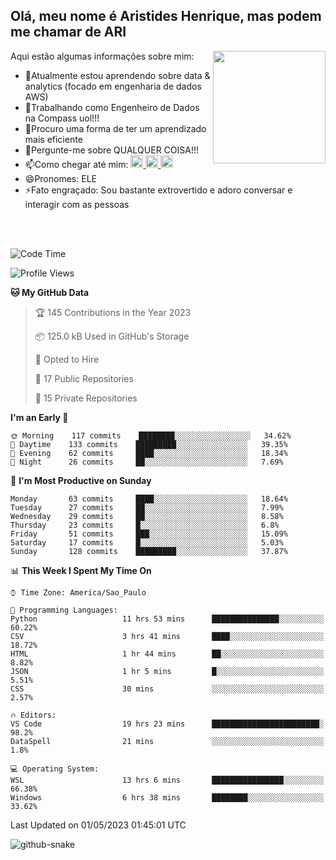 ## Olá, meu nome é Aristides Henrique, mas podem me chamar de ARI

<div >
Aqui estão algumas informações sobre mim:<img align="right" height="180em" src="https://user-images.githubusercontent.com/97318481/177042589-45d62122-82a9-4a32-b3a7-87b322825b2f.png">
</div>

- 🌱Atualmente estou aprendendo sobre data & analytics (focado em engenharia de dados AWS)
- 👯Trabalhando como Engenheiro de Dados na Compass uol!!!
- 🤔Procuro uma forma de ter um aprendizado mais eficiente
- 💬Pergunte-me sobre QUALQUER COISA!!!
- 📫Como chegar até mim:
  <a href="https://www.instagram.com/aryhenry/" target="_blank">
  <img src="https://img.shields.io/badge/-Instagram-%23E4405F?style=for-the-badge&logo=instagram&logoColor=black" height="20px">
  </a>
  <a href="https://www.linkedin.com/in/aristides-henrique/" target="_blank">
  <img src="https://img.shields.io/badge/-LinkedIn-%230077B5?style=for-the-badge&logo=linkedin&logoColor=black" height="20px">
  </a> 
  <a href="mailto:arihenriqueuna@gmail.com">
  <img src="https://img.shields.io/badge/-Gmail-%23333?style=for-the-badge&logo=gmail&logoColor=white" height="20px">
  </a>
- 😄Pronomes: ELE
- ⚡Fato engraçado: Sou bastante extrovertido e adoro conversar e interagir com as pessoas
<br/>
<br/>


<!--START_SECTION:waka-->
![Code Time](http://img.shields.io/badge/Code%20Time-679%20hrs%2039%20mins-blue)

![Profile Views](http://img.shields.io/badge/Profile%20Views-53-blue)

**🐱 My GitHub Data** 

> 🏆 145 Contributions in the Year 2023
 > 
> 📦 125.0 kB Used in GitHub's Storage 
 > 
> 💼 Opted to Hire
 > 
> 📜 17 Public Repositories 
 > 
> 🔑 15 Private Repositories  
 > 
**I'm an Early 🐤** 

```text
🌞 Morning    117 commits    ████████░░░░░░░░░░░░░░░░░   34.62% 
🌇 Daytime    133 commits    █████████░░░░░░░░░░░░░░░░   39.35% 
🌃 Evening    62 commits     ████░░░░░░░░░░░░░░░░░░░░░   18.34% 
🌙 Night      26 commits     ██░░░░░░░░░░░░░░░░░░░░░░░   7.69%

```
📅 **I'm Most Productive on Sunday** 

```text
Monday       63 commits     ████░░░░░░░░░░░░░░░░░░░░░   18.64% 
Tuesday      27 commits     ██░░░░░░░░░░░░░░░░░░░░░░░   7.99% 
Wednesday    29 commits     ██░░░░░░░░░░░░░░░░░░░░░░░   8.58% 
Thursday     23 commits     █░░░░░░░░░░░░░░░░░░░░░░░░   6.8% 
Friday       51 commits     ███░░░░░░░░░░░░░░░░░░░░░░   15.09% 
Saturday     17 commits     █░░░░░░░░░░░░░░░░░░░░░░░░   5.03% 
Sunday       128 commits    █████████░░░░░░░░░░░░░░░░   37.87%

```


📊 **This Week I Spent My Time On** 

```text
⌚︎ Time Zone: America/Sao_Paulo

💬 Programming Languages: 
Python                   11 hrs 53 mins      ███████████████░░░░░░░░░░   60.22% 
CSV                      3 hrs 41 mins       ████░░░░░░░░░░░░░░░░░░░░░   18.72% 
HTML                     1 hr 44 mins        ██░░░░░░░░░░░░░░░░░░░░░░░   8.82% 
JSON                     1 hr 5 mins         █░░░░░░░░░░░░░░░░░░░░░░░░   5.51% 
CSS                      30 mins             ░░░░░░░░░░░░░░░░░░░░░░░░░   2.57%

🔥 Editors: 
VS Code                  19 hrs 23 mins      ████████████████████████░   98.2% 
DataSpell                21 mins             ░░░░░░░░░░░░░░░░░░░░░░░░░   1.8%

💻 Operating System: 
WSL                      13 hrs 6 mins       ████████████████░░░░░░░░░   66.38% 
Windows                  6 hrs 38 mins       ████████░░░░░░░░░░░░░░░░░   33.62%

```


 Last Updated on 01/05/2023 01:45:01 UTC
<!--END_SECTION:waka-->

<img alt="github-snake" src="https://github.com/AriHenrique/AriHenrique/blob/output/github-contribution-grid-snake-dark.svg" />

